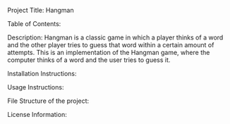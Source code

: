Project Title:
Hangman

Table of Contents:

Description:
Hangman is a classic game in which a player thinks of a word and the other player tries to guess that word within a certain amount of attempts.
This is an implementation of the Hangman game, where the computer thinks of a word and the user tries to guess it.

Installation Instructions:

Usage Instructions:

File Structure of the project:

License Information:



